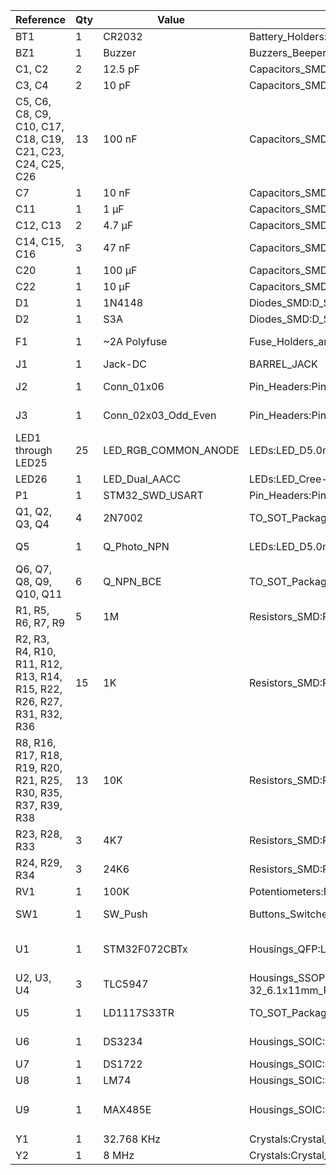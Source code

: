 Reference | Qty | Value | Footprint | Description/Documentation/Vendor
--------- | --- | ----- | --------- | --------------------------------
BT1 | 1 | CR2032 | Battery_Holders:Keystone_103_1x20mm-CoinCell | [Battery cell](http://www.keyelco.com/product.cfm/product_id/719)
BZ1 | 1 | Buzzer | Buzzers_Beepers:Buzzer_12x9.5RM7.6 | [Buzzer, polar](https://product.tdk.com/en/search/sw_piezo/sw_piezo/em-buzzer/info?part_no=SD1614TT-B1)
C1, C2 | 2 | 12.5 pF | Capacitors_SMD:C_0805 | Unpolarized capacitor
C3, C4 | 2 | 10 pF | Capacitors_SMD:C_0805 | Unpolarized capacitor
C5, C6, C8, C9, C10, C17, C18, C19, C21, C23, C24, C25, C26 | 13 | 100 nF | Capacitors_SMD:C_0805 | Unpolarized capacitor
C7 | 1 | 10 nF | Capacitors_SMD:C_0805 | Unpolarized capacitor
C11 | 1 | 1 µF | Capacitors_SMD:C_0805 | Unpolarized capacitor
C12, C13 | 2 | 4.7 µF | Capacitors_SMD:C_0805 | Unpolarized capacitor
C14, C15, C16 | 3 | 47 nF | Capacitors_SMD:C_0805 | Unpolarized capacitor
C20 | 1 | 100 µF | Capacitors_SMD:CP_Elec_8x10 | [Polarized capacitor](https://industrial.panasonic.com/ww/products/capacitors/polymer-capacitors/os-con/svf/25SVF100M)
C22 | 1 | 10 µF | Capacitors_SMD:C_0805 | Unpolarized capacitor
D1 | 1 | 1N4148 | Diodes_SMD:D_SOD-123 | [Diode](https://www.diodes.com/assets/Datasheets/ds30086.pdf)
D2 | 1 | S3A | Diodes_SMD:D_SMC | [Diode](http://www.onsemi.com/pub/Collateral/S3N-D.PDF)
F1 | 1 | ~2A Polyfuse | Fuse_Holders_and_Fuses:Fuse_SMD2920 | [Resettable fuse, polymeric positive temperature coefficient (PPTC)](http://m.littelfuse.com/~/media/electronics/datasheets/resettable_ptcs/littelfuse_ptc_2920l_datasheet.pdf.pdf)
J1 | 1 | Jack-DC | BARREL_JACK | DC_Barrel Jack
J2 | 1 | Conn_01x06 | Pin_Headers:Pin_Header_Straight_1x06_Pitch2.54mm | Generic connector, single row, 01x06
J3 | 1 | Conn_02x03_Odd_Even | Pin_Headers:Pin_Header_Straight_2x03_Pitch2.54mm | Generic connector, double row, 02x03
LED1 through LED25 | 25 | LED_RGB_COMMON_ANODE | LEDs:LED_D5.0mm-4 | [RGB LED](https://www.adafruit.com/product/302)
LED26 | 1 | LED_Dual_AACC | LEDs:LED_Cree-PLCC4_3.2x2.8mm_CCW | [LED, dual color, 4-pin](https://www.vcclite.com/product/led-smt-1206-1-72-1v-20ma-redgreen-2k/)
P1 | 1 | STM32_SWD_USART | Pin_Headers:Pin_Header_Straight_2x05_Pitch1.27mm_SMD | [Header](https://www.harwin.com/products/M50-3600542R/)
Q1, Q2, Q3, Q4 | 4 | 2N7002 | TO_SOT_Packages_SMD:SOT-23 | [50V Vds, 0.22 A Id, N-channel MOSFET, SOT-23](https://www.diodes.com/assets/Datasheets/ds11303.pdf)
Q5 | 1 | Q_Photo_NPN | LEDs:LED_D5.0mm | [Phototransistor NPN, 2-pin (C=1, E=2)](https://www.vishay.com/docs/84768/tept5600.pdf)
Q6, Q7, Q8, Q9, Q10, Q11 | 6 | Q_NPN_BCE | TO_SOT_Packages_SMD:SOT-23 | [NPN Transistor](https://www.diodes.com/assets/Datasheets/ds30036.pdf)
R1, R5, R6, R7, R9 | 5 | 1M | Resistors_SMD:R_0805 | Resistor
R2, R3, R4, R10, R11, R12, R13, R14, R15, R22, R26, R27, R31, R32, R36 | 15 | 1K | Resistors_SMD:R_0805 | Resistor
R8, R16, R17, R18, R19, R20, R21, R25, R30, R35, R37, R39, R38 | 13 | 10K | Resistors_SMD:R_0805 | Resistor
R23, R28, R33 | 3 | 4K7 | Resistors_SMD:R_0805 | Resistor
R24, R29, R34 | 3 | 24K6 | Resistors_SMD:R_0805 | Resistor
RV1 | 1 | 100K | Potentiometers:Potentiometer_Trimmer_Vishay_TS53YJ | [Potentiometer](http://www.bourns.com/docs/Product-Datasheets/TC33.PDF)
SW1 | 1 | SW_Push | Buttons_Switches_SMD:SW_SPST_KMR2 | [Push button switch, generic, two pins](https://www.ckswitches.com/media/1479/kmr2.pdf)
U1 | 1 | STM32F072CBTx | Housings_QFP:LQFP-48_7x7mm_Pitch0.5mm | [ARM Cortex-M0 Package: LQFP48 Flash: 128KB Ram: 16KB Frequency: 48MHz](http://www.st.com/content/ccc/resource/technical/document/datasheet/cd/46/43/83/22/d3/40/c8/DM00090510.pdf/files/DM00090510.pdf/jcr:content/translations/en.DM00090510.pdf)
U2, U3, U4 | 3 | TLC5947 | Housings_SSOP:HTSSOP-32_6.1x11mm_Pitch0.65mm_ThermalPad | [LED Driver](http://www.ti.com/lit/ds/symlink/tlc5947.pdf)
U5 | 1 | LD1117S33TR | TO_SOT_Packages_SMD:TO-252-2 | [1A Low Dropout regulator, positive, 1.5V fixed output, SOT-223](http://www.st.com/content/ccc/resource/technical/document/datasheet/a5/c3/3f/c9/2b/15/40/49/CD00002116.pdf/files/CD00002116.pdf/jcr:content/translations/en.CD00002116.pdf)
U6 | 1 | DS3234 | Housings_SOIC:SO-20_12.8x7.5mm_Pitch1.27mm | [DS3234 SPI Bus Real-time Clock with Integrated Crystal](https://datasheets.maximintegrated.com/en/ds/DS3234.pdf)
U7 | 1 | DS1722 | Housings_SOIC:SOIC-8_3.9x4.9mm_Pitch1.27mm | [Temperature Sensor](https://datasheets.maximintegrated.com/en/ds/DS1722.pdf)
U8 | 1 | LM74 | Housings_SOIC:SOIC-8_3.9x4.9mm_Pitch1.27mm | [Temperature Sensor](http://www.ti.com/lit/ds/symlink/lm74.pdf)
U9 | 1 | MAX485E | Housings_SOIC:SOIC-8_3.9x4.9mm_Pitch1.27mm | [Half duplex RS-485/RS-422, 2.5 Mbps, �15kV electro-static discharge (ESD) protection](http://www.st.com/content/ccc/resource/technical/document/datasheet/81/93/fa/ed/87/47/46/00/CD00003136.pdf/files/CD00003136.pdf/jcr:content/translations/en.CD00003136.pdf)
Y1 | 1 | 32.768 KHz | Crystals:Crystal_SMD_3215-2pin_3.2x1.5mm | [Two pin crystal](https://www.ecsxtal.com/store/pdf/ECX-.327-CDX-1293.pdf)
Y2 | 1 | 8 MHz | Crystals:Crystal_SMD_5032-4pin_5.0x3.2mm | [Two pin crystal](http://www.abracon.com/Resonators/abm3b.pdf)
